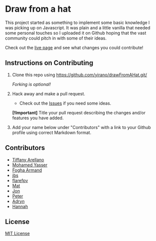 # Draw from a hat

This project started as something to implement some basic knowledge I was picking up on Javascript. It was plain and a little vanilla that needed some personal touches so I uploaded it on Github hoping that the vast community could pitch in with some of their ideas. <br />

Check out the [live page](https://yirano.github.io/drawFromAHat/src/) and see what changes you could contribute!


## Instructions on Contributing

  1. Clone this repo using https://github.com/yirano/drawFromAHat.git/ <br />

      _Forking is optional!_
  2. Hack away and make a pull request. <br />
     
     - Check out the [Issues](https://github.com/yirano/drawFromAHat/issues) if you need some ideas.
   
      **[!Important]** Title your pull request describing the changes and/or features you have added. 

  3. Add your name below under "Contributors" with a link to your Github profile using correct Markdown format.

## Contributors

  * [Tiffany Arellano](https://github.com/yirano)
  * [Mohamed Yasser](https://github.com/MohamedYasser97)
  * [Fogha Armand](https://github.com/Fogha)
  * [jbs](https://github.com/lordjbs)
  * [flarefpv](https://github.com/flarefpv)
  * [Mat](https://github.com/alvinmatias69)
  * [Jon](https://github.com/jonmoon74)
  * [Peter](https://github.com/ppgeyser)
  * [Adryn](https://github.com/adriennelim)
  * [Hannah](https://github.com/hannahlivnat)

## License
[MIT License](https://opensource.org/licenses/mit-license.php)
